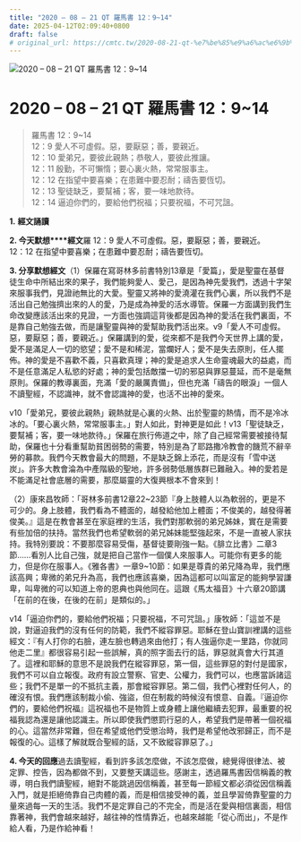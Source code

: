 ```yaml
---
title: "2020 – 08 – 21 QT 羅馬書 12：9~14"
date: 2025-04-12T02:09:40+0800
draft: false
# original_url: https://cmtc.tw/2020-08-21-qt-%e7%be%85%e9%a6%ac%e6%9b%b8-12%ef%bc%9a914
---
```


![2020 – 08 – 21 QT 羅馬書 12：9~14](/images/qt.jpg   "2020 – 08 – 21 QT 羅馬書 12：9~14")

# 2020 – 08 – 21 QT 羅馬書 12：9~14

> 羅馬書 12：9~14  
> 12：9 愛人不可虛假。惡，要厭惡；善，要親近。  
> 12：10 愛弟兄，要彼此親熱；恭敬人，要彼此推讓。  
> 12：11 殷勤，不可懶惰；要心裏火熱，常常服事主。  
> 12：12 在指望中要喜樂；在患難中要忍耐；禱告要恆切。  
> 12：13 聖徒缺乏，要幫補；客，要一味地款待。  
> 12：14 逼迫你們的，要給他們祝福；只要祝福，不可咒詛。

**1.** **經文誦讀**

**2. 今天默想****經文**羅 12：9 愛人不可虛假。惡，要厭惡；善，要親近。  
12：12 在指望中要喜樂；在患難中要忍耐；禱告要恆切。

**3. 分享默想經文**（1）保羅在寫哥林多前書特別13章是「愛篇」，愛是聖靈在基督徒生命中所結出來的果子，我們能夠愛人、愛己，是因為神先愛我們，透過十字架來服事我們，見證祂無比的大愛。聖靈又將神的愛澆灌在我們心裏，所以我們不是活出自己勉強擠出來的人的愛，乃是成為神愛的活水導管。保羅一方面講到我們生命改變應該活出來的見證，一方面也強調這背後都是因為神的愛活在我們裏面，不是靠自己勉強去做，而是讓聖靈與神的愛幫助我們活出來。v9「愛人不可虛假。惡，要厭惡；善，要親近。」保羅講到的愛，從來都不是我們今天世界上講的愛，愛不是滿足人一切的慾望；愛不是和稀泥，當爛好人；愛不是失去原則，任人擺佈。神的愛是不喜歡不義，只喜歡真理；神的愛是追求人生命靈魂最大的益處，而不是任意滿足人私慾的好處；神的愛包括敵擋一切的邪惡與罪惡蔓延，而不是毫無原則。保羅的教導裏面，充滿「愛的嚴厲責備」，但也充滿「禱告的眼淚」一個人不讀聖經，不認識神，就不會認識神的愛，也活不出神的愛來。

v10「愛弟兄，要彼此親熱」親熱就是心裏的火熱、出於聖靈的熱情，而不是冷冰冰的。「要心裏火熱，常常服事主。」對人如此，對神更是如此！v13「聖徒缺乏，要幫補；客，要一味地款待。」保羅在旅行佈道之中，除了自己經常需要被接待幫助，保羅也十分看重幫助貧困弱勢的需要，特別是為了耶路撒冷教會的饑荒不辭辛勞的募款。我們今天教會最大的問題，不是缺乏錦上添花，而是沒有「雪中送炭」。許多大教會淪為中產階級的聖地，許多弱勢低層族群已難融入。神的愛若是不能滿足社會底層的需要，那麼屬靈的大復興根本不會來到！

（2）康來昌牧師：「哥林多前書12章22~23節『身上肢體人以為軟弱的，更是不可少的。身上肢體，我們看為不體面的，越發給他加上體面；不俊美的，越發得著俊美。』這是在教會甚至在家庭裡的生活，我們對那軟弱的弟兄姊妹，實在是需要有些加倍的扶持。當然我們也希望軟弱的弟兄姊妹能堅強起來，不是一直被人家扶持。我特別要說：不要那麼容易受傷，基督徒要剛強一點。《腓立比書》二章3節……看別人比自己強，就是把自己當作一個僕人來服事人。可能你有更多的能力，但是你在服事人。《雅各書》一章9~10節：如果是尊貴的弟兄降為卑，我們應該高興；卑微的弟兄升為高，我們也應該喜樂，因為這都可以叫富足的能夠學習謙卑，叫卑微的可以知道上帝的恩典也與他同在。這跟《馬太福音》十六章20節講「在前的在後，在後的在前」是類似的。」

v14「逼迫你們的，要給他們祝福；只要祝福，不可咒詛。」康牧師：「這並不是說，對逼迫我們的沒有任何的防範，我們不縱容罪惡。耶穌在登山寶訓裡講的這些經文：『有人打你的右臉，連左臉也轉過來由他打；有人強逼你走一里路，你就同他走二里』都很容易引起一些誤解，真的照字面去行的話，罪惡就真會大行其道了。這裡和耶穌的意思不是說我們在縱容罪惡，第一個，這些罪惡的對付是國家，我們不可以自立報復。政府有設立警察、官吏、公權力，我們可以，也應當訴諸這些；我們不是單一的不抵抗主義，那會縱容罪惡。第二個，我們心裡對任何人，的確沒有恨。我們應該制裁小偷、強盜，但在制裁的時候沒有恨意、自義。『逼迫你們的，要給他們祝福』這祝福也不是物質上或身體上讓他繼續去犯罪，最重要的祝福我認為還是讓他認識主。所以即使我們懲罰行惡的人，希望我們是帶著一個祝福的心。這當然非常難，但在希望或他們受懲治時，我們是希望他改邪歸正，而不是報復的心。這樣了解就既合聖經的話，又不致縱容罪惡了。」

**4. 今天的回應**過去讀聖經，看到許多該怎麼做，不該怎麼做，總覺得很律法、被定罪、控告，因為都做不到，又要整天講這些。感謝主，透過羅馬書因信稱義的教導，明白我們讀聖經，絕對不能跳過因信稱義，甚至每一節經文都必須從因信稱義入門，就是拒絕倚靠自己肉體的義，而是相信接受神的義，並且學習倚靠聖靈的力量來過每一天的生活。我們不是定罪自己的不完全，而是活在愛與相信裏面，相信靠著神，我們會越來越好，越往神的性情靠近，也越來越能「從心而出」，不是作給人看，乃是作給神看！